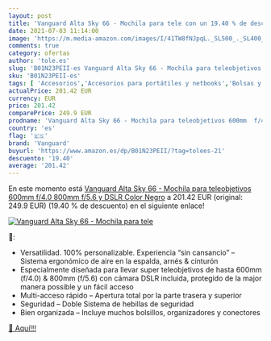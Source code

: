```yaml
---
layout: post
title: 'Vanguard Alta Sky 66 - Mochila para tele con un 19.40 % de descuento'
date: 2021-07-03 11:14:00
image: 'https://m.media-amazon.com/images/I/41TW8fNJpqL._SL500_._SL400_.jpg'
comments: true
category: ofertas
author: 'tole.es'
slug: 'B01N23PEII-es Vanguard Alta Sky 66 - Mochila para teleobjetivos 600mm...'
sku: 'B01N23PEII-es'
tags: [ 'Accesorios','Accesorios para portátiles y netbooks','Bolsas y fundas para portátiles y netbooks','Informática','Mochilas para portátiles y netbooks','mochila','vanguard', ]
actualPrice: 201.42 EUR
currency: EUR
price: 201.42
comparePrice: 249.9 EUR
prodname: 'Vanguard Alta Sky 66 - Mochila para teleobjetivos 600mm  f/4.0   800mm  f/5.6  y DSLR  Color Negro'
country: 'es'
flag: '🇪🇸'
brand: 'Vanguard'
buyurl: 'https://www.amazon.es/dp/B01N23PEII/?tag=tolees-21'
descuento: '19.40'
average: '201.42'
---
```


En este momento está [Vanguard Alta Sky 66 - Mochila para teleobjetivos 600mm  f/4.0   800mm  f/5.6  y DSLR  Color Negro](https://www.amazon.es/dp/B01N23PEII/?tag=tolees-21) a 201.42 EUR (original: 249.9 EUR) (19.40 %  de descuento) en el siguiente enlace!

[![Vanguard Alta Sky 66 - Mochila para tele](https://m.media-amazon.com/images/I/41TW8fNJpqL._SL500_._SL400_.jpg)](https://www.amazon.es/dp/B01N23PEII/?tag=tolees-21)

🔎:

- Versatilidad. 100% personalizable. Experiencia “sin cansancio” – Sistema ergonómico de aire en la espalda, arnés & cinturón
- Especialmente diseñada para llevar super teleobjetivos de hasta 600mm (f/4.0) & 800mm (f/5.6) con cámara DSLR incluida, protegido de la major manera possible y un fácil acceso
- Multi-acceso rápido – Apertura total por la parte trasera y superior
- Seguridad – Doble Sistema de hebillas de seguridad
- Bien organizada – Incluye muchos bolsillos, organizadores y conectores

[🛒 Aquí!!!](https://www.amazon.es/dp/B01N23PEII/?tag=tolees-21)
